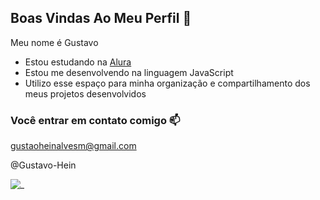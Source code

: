 ## Boas Vindas Ao Meu Perfil 💙

Meu nome é Gustavo

- Estou estudando na [Alura](https://www.alura.com.br/)
- Estou me desenvolvendo na linguagem JavaScript
- Utilizo esse espaço para minha organização e compartilhamento dos meus projetos desenvolvidos

### Você entrar em contato comigo 📫

gustaoheinalvesm@gmail.com

@Gustavo-Hein

![_](https://tenor.com/pt-BR/view/saul-goodman-better-call-saul-saul-goodman3d-meme-breaking-bad-gif-24027228)
